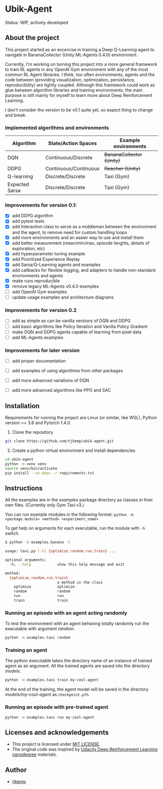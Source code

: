 # Ubik-Agent

Status: WIP, actively developed

## About the project

This project started as an excercise in training a Deep Q-Learning agent to navigate in BananaCollector (Unity ML-Agents 0.4.0) environment.

Currently, I'm working on turning this project into a more general framework to train RL agents in any OpenAI Gym environment with any of the most common RL Agent libraries. I think, too often environments, agents and the code between (providing visualization, optimization, persistance, reproducibility) are tightly coupled. Although this framework could work as glue between algorithm libraries and training environments, the main purpose is still mainly for myself to learn more about Deep Reinforcement Learning.

I don't consider the version to be v0.1 quite yet, so expect thing to change and break.

### Implemented algorithms and environments

| Algorithm                | State/Action Spaces   | Example environments |
|--------------------------|-----------------------|----------------------|
| DQN                      | Continuous/Discrete   | ~~BananaCollector (Unity)~~|
| DDPG                     | Continuous/Continuous | ~~Reacher (Unity)~~      |
| Q-learning | Discrete/Discrete     | Taxi (Gym)           |
| Expected Sarsa | Discrete/Discrete     | Taxi (Gym)           |

### Improvements for version 0.1:
- [x] add DDPG algorithm
- [x] add pytest tests
- [x] add Interaction class to serve as a middleman between the environment and the agent, to remove need for custom handling loops
- [x] add more environments and an easier way to use and install them
- [x] add better measurement (mean/min/max, episode lenghts, details of exploration, etc)
- [x] add hyperparameter tuning example
- [x] add Prioritized Experience Replay
- [x] add Sarsa/Q-Learning agents and examples
- [x] add callbacks for flexible logging, and adapters to handle non-standard environments and agents
- [x] make runs reproducible
- [x] remove legacy ML-Agents v0.4.0 examples
- [ ] add OpenAI Gym examples
- [ ] update usage examples and architecture diagrams

### Improvements for version 0.2
- [ ] add as simple as can be vanilla versions of DQN and DDPG
- [ ] add basic algorithms like Policy Iteration and Vanilla Policy Gradient
- [ ] make DQN and DDPG agents capable of learning from pixel data
- [ ] add ML-Agents examples

### Improvements for later version
- [ ] add proper documentation
- [ ] add examples of using algorithms from other packages
- [ ] add more advanced variations of DQN
- [ ] add more advanced algorithms like PPO and SAC


## Installation

Requirements for running the project are Linux (or similar, like WSL), Python version >= 3.6 and Pytorch 1.4.0.

1. Clone the repository

```bash
git clone https://github.com/tjkemp/ubik-agent.git
```

2. Create a python virtual environment and install dependencies

```bash
cd ubik-agent
python -m venv venv
source venv/bin/activate
pip install --no-deps -r requirements.txt
```

## Instructions

All the examples are in the *examples* package directory as classes in their own files. (Currently only Gym Taxi v3.)

You can run example modules in the following format: `python -m <package.module> <method> <experiment_name>`

To get help on arguments for each executable, run the module with `-h` switch.

```bash
$ python -m examples.banana -h

usage: taxi.py [-h] {optimize,random,run,train} ...

optional arguments:
  -h, --help            show this help message and exit

method:
  {optimize,random,run,train}
                        a method in the class
    optimize            optimize
    random              random
    run                 run
    train               train
```

### Running an episode with an agent acting randomly

To test the environment with an agent behaving totally randomly run the executable with argument *random*.

```bash
python -m examples.taxi random
```

### Training an agent

The python executable takes the directory name of an instance of trained agent as an argument. All the trained agents are saved into the directory *models*.

```bash
python -m examples.taxi train my-cool-agent
```

At the end of the training, the agent model will be saved in the directory *models/my-cool-agent* as `checkpoint.pth`.

### Running an episode with pre-trained agent

```bash
python -m examples.taxi run my-cool-agent
```

## Licenses and acknowledgements

- This project is licensed under [MIT LICENSE](LICENSE).
- The original code was inspired by [Udacity Deep Reinforcement Learning nanodegree](https://github.com/udacity/deep-reinforcement-learning/) materials.

## Author

- [tjkemp](https://github.com/tjkemp)
